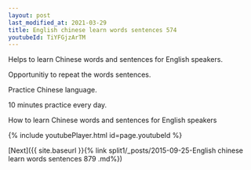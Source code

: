 ```yaml
---
layout: post
last_modified_at: 2021-03-29
title: English chinese learn words sentences 574 
youtubeId: TiYFGjzArTM
---
```

 
 
Helps to learn Chinese words and sentences for English speakers.

Opportunitiy to repeat the words sentences. 

Practice Chinese language. 
 
10 minutes practice every day. 
 
How to learn Chinese words and sentences for English speakers 
 
{% include youtubePlayer.html id=page.youtubeId %}
 
 
[Next]({{ site.baseurl }}{% link  split1/_posts/2015-09-25-English chinese learn words sentences 879 .md%})
 
